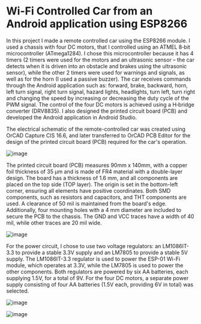 # Wi-Fi Controlled Car from an Android application using ESP8266

In this project I made a remote controlled car using the ESP8266 module. I used a
chassis with four DC motors, that I controlled using an ATMEL 8‐bit microcontroller
(ATmega1284). I chose this microcontroller because it has 4 timers (2 timers were used for the motors and an ultrasonic sensor – the car detects when it is driven into an obstacle and brakes using the ultrasonic sensor), while the other 2 timers were used for warnings and signals, as well as for the horn (I used a passive buzzer). The car receives commands through the Android application such as:
forward, brake, backward, horn, left turn signal, right turn signal, hazard lights, headlights, turn left, turn right and changing the speed by increasing or decreasing the duty cycle of the PWM signal. The control of the four DC motors is achieved using a H‐bridge converter (DRV8835). I also designed the printed circuit board (PCB) and developed the Android application in Android Studio.

The electrical schematic of the remote-controlled car was created using OrCAD Capture CIS 16.6, and later transferred to OrCAD PCB Editor for the design of the printed circuit board (PCB) required for the car's operation.

![image](https://github.com/user-attachments/assets/c6198bc8-a951-4a00-9405-cc71759a3d86)


The printed circuit board (PCB) measures 90mm x 140mm, with a copper foil thickness of 35 µm and is made of FR4 material with a double-layer design. The board has a thickness of 1.6 mm, and all components are placed on the top side (TOP layer). The origin is set in the bottom-left corner, ensuring all elements have positive coordinates. Both SMD components, such as resistors and capacitors, and THT components are used. A clearance of 50 mil is maintained from the board's edge. Additionally, four mounting holes with a 4 mm diameter are included to secure the PCB to the chassis. The GND and VCC traces have a width of 40 mil, while other traces are 20 mil wide.

![image](https://github.com/user-attachments/assets/0edf45a7-08bf-46fc-956f-143aeaba3691)

For the power circuit, I chose to use two voltage regulators: an LM1086IT-3.3 to provide a stable 3.3V supply and an LM7805 to provide a stable 5V supply. The LM1086IT-3.3 regulator is used to power the ESP-01 Wi-Fi module, which operates at 3.3V, while the LM7805 is used to power the other components. Both regulators are powered by six AA batteries, each supplying 1.5V, for a total of 9V. For the four DC motors, a separate power supply consisting of four AA batteries (1.5V each, providing 6V in total) was selected.

![image](https://github.com/user-attachments/assets/47839563-4c5d-4601-96b9-67567f62ec55)


![image](https://github.com/user-attachments/assets/235e1265-170d-46ce-a999-303ad1a066df)
